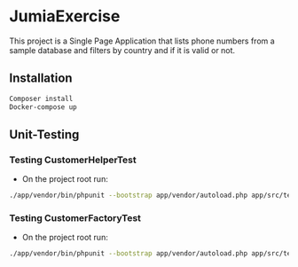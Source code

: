 # JumiaExercise
This project is a Single Page Application that lists phone numbers from a sample database and filters by country and if it is valid or not.

## Installation

```bash
Composer install
Docker-compose up
```



## Unit-Testing

### Testing CustomerHelperTest
- On the project root run:
```bash
./app/vendor/bin/phpunit --bootstrap app/vendor/autoload.php app/src/tests/helpers/CustomerHelperTest
```
### Testing CustomerFactoryTest
- On the project root run:
```bash
./app/vendor/bin/phpunit --bootstrap app/vendor/autoload.php app/src/tests/factories/CustomerFactoryTest
```
